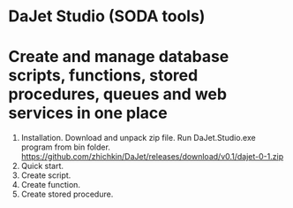 # DaJet Studio (SODA tools)
# Create and manage database scripts, functions, stored procedures, queues and web services in one place
1. Installation.
Download and unpack zip file. Run DaJet.Studio.exe program from bin folder.
https://github.com/zhichkin/DaJet/releases/download/v0.1/dajet-0-1.zip
2. Quick start.
3. Create script.
4. Create function.
5. Create stored procedure.
